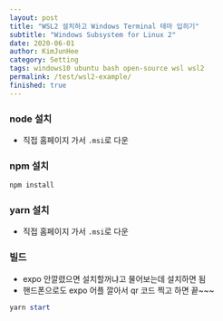 ```yaml
---
layout: post
title: "WSL2 설치하고 Windows Terminal 테마 입히기"
subtitle: "Windows Subsystem for Linux 2"
date: 2020-06-01
author: KimJunHee
category: Setting
tags: windows10 ubuntu bash open-source wsl wsl2
permalink: /test/wsl2-example/
finished: true
---
```


### node 설치

* 직접 홈페이지 가서 `.msi`로 다운

### npm 설치

~~~powershell
npm install
~~~

### yarn 설치

* 직접 홈페이지 가서 `.msi`로 다운

### 빌드

* expo 안깔렸으면 설치할꺼냐고 물어보는데 설치하면 됨
* 핸드폰으로도 expo 어플 깔아서 qr 코드 찍고 하면 끝~~~

~~~powershell
yarn start
~~~
